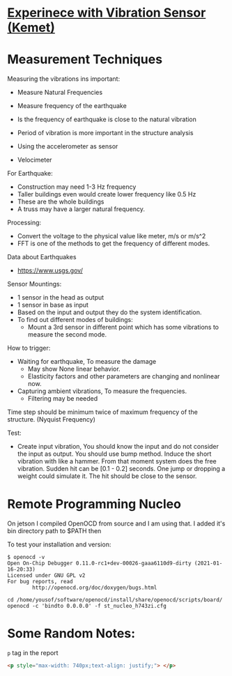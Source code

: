 # [Experinece with Vibration Sensor (Kemet)](https://www.element14.com/community/community/design-challenges/experimenting-with-vibration-sensors/blog/authors/yosoufe?ICID=DCH-vibrationSense-challengers)

# Measurement Techniques
Measuring the vibrations ins important:
- Measure Natural Frequencies
- Measure frequency of the earthquake
- Is the frequency of earthquake is close to the natural vibration
- Period of vibration is more important in the structure analysis

- Using the accelerometer as sensor
- Velocimeter

For Earthquake:
- Construction may need 1-3 Hz frequency
- Taller buildings even would create lower frequency like 0.5 Hz
- These are the whole buildings
- A truss may have a larger natural frequency.

Processing:
- Convert the voltage to the physical value like meter, m/s or m/s^2
- FFT is one of the methods to get the frequency of different modes.

Data about Earthquakes
- https://www.usgs.gov/


Sensor Mountings:
- 1 sensor in the head as output
- 1 sensor in base as input
- Based on the input and output they do the system identification.
- To find out different modes of buildings:
    - Mount a 3rd sensor in different point which has some vibrations to measure the second mode.

How to trigger:
- Waiting for earthquake, To measure the damage
    - May show None linear behavior.
    - Elasticity factors and other parameters are changing and nonlinear now.
- Capturing ambient vibrations, To measure the frequencies.
    - Filtering may be needed


Time step should be minimum twice of maximum frequency of the structure. (Nyquist Frequency)

Test:
- Create input vibration, You should know the input and do not consider the input as output.
You should use bump method. Induce the short vibration with like a hammer. From that moment system does the free 
vibration. Sudden hit can be [0.1 - 0.2] seconds. One jump or dropping a weight could simulate it.
The hit should be close to the sensor.

# Remote Programming Nucleo

On jetson I compiled OpenOCD from source and I am using that. I added it's bin directory path to $PATH then

To test your installation and version:
```
$ openocd -v
Open On-Chip Debugger 0.11.0-rc1+dev-00026-gaaa6110d9-dirty (2021-01-16-20:33)
Licensed under GNU GPL v2
For bug reports, read
        http://openocd.org/doc/doxygen/bugs.html
```

```
cd /home/yousof/software/openocd/install/share/openocd/scripts/board/
openocd -c 'bindto 0.0.0.0' -f st_nucleo_h743zi.cfg
```

# Some Random Notes:

`p` tag in the report
```html
<p style="max-width: 740px;text-align: justify;"> </p>
```
